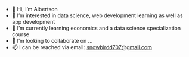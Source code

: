 - 👋 Hi, I’m Albertson
- 👀 I’m interested in data science, web development learning as well as app development
- 🌱 I’m currently learning economics and a data science specialization course
- 💞️ I’m looking to collaborate on ...
- 📫 I can be reached via email: snowbirdd707@gmail.com

<!---
efalbert/efalbert is a ✨ special ✨ repository because its `README.md` (this file) appears on your GitHub profile.
You can click the Preview link to take a look at your changes.
--->

